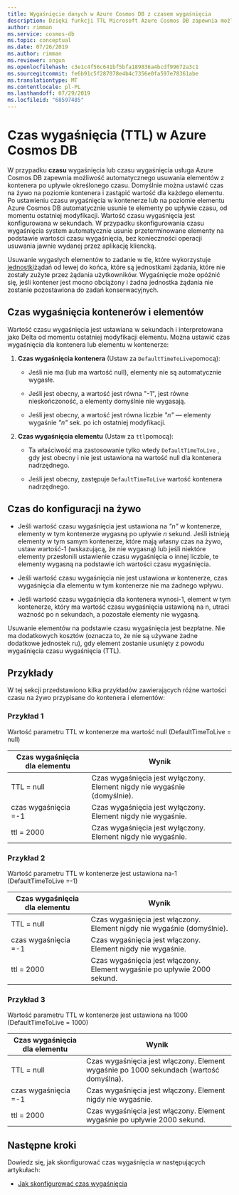 ```yaml
---
title: Wygaśnięcie danych w Azure Cosmos DB z czasem wygaśnięcia
description: Dzięki funkcji TTL Microsoft Azure Cosmos DB zapewnia możliwość automatycznego przeczyszczania dokumentów z systemu po upływie czasu.
author: rimman
ms.service: cosmos-db
ms.topic: conceptual
ms.date: 07/26/2019
ms.author: rimman
ms.reviewer: sngun
ms.openlocfilehash: c3e1c4f56c641bf5bfa189836a4bcdf99672a3c1
ms.sourcegitcommit: fe6b91c5f287078e4b4c7356e0fa597e78361abe
ms.translationtype: MT
ms.contentlocale: pl-PL
ms.lasthandoff: 07/29/2019
ms.locfileid: "68597485"
---
```

# <a name="time-to-live-ttl-in-azure-cosmos-db"></a>Czas wygaśnięcia (TTL) w Azure Cosmos DB 

W przypadku **czasu** wygaśnięcia lub czasu wygaśnięcia usługa Azure Cosmos DB zapewnia możliwość automatycznego usuwania elementów z kontenera po upływie określonego czasu. Domyślnie można ustawić czas na żywo na poziomie kontenera i zastąpić wartość dla każdego elementu. Po ustawieniu czasu wygaśnięcia w kontenerze lub na poziomie elementu Azure Cosmos DB automatycznie usunie te elementy po upływie czasu, od momentu ostatniej modyfikacji. Wartość czasu wygaśnięcia jest konfigurowana w sekundach. W przypadku skonfigurowania czasu wygaśnięcia system automatycznie usunie przeterminowane elementy na podstawie wartości czasu wygaśnięcia, bez konieczności operacji usuwania jawnie wydanej przez aplikację kliencką.

Usuwanie wygasłych elementów to zadanie w tle, które wykorzystuje [jednostki](request-units.md)żądań od lewej do końca, które są jednostkami żądania, które nie zostały zużyte przez żądania użytkowników. Wygaśnięcie może opóźnić się, jeśli kontener jest mocno obciążony i żadna jednostka żądania nie zostanie pozostawiona do zadań konserwacyjnych.

## <a name="time-to-live-for-containers-and-items"></a>Czas wygaśnięcia kontenerów i elementów

Wartość czasu wygaśnięcia jest ustawiana w sekundach i interpretowana jako Delta od momentu ostatniej modyfikacji elementu. Można ustawić czas wygaśnięcia dla kontenera lub elementu w kontenerze:

1. **Czas wygaśnięcia kontenera** (Ustaw za `DefaultTimeToLive`pomocą):

   - Jeśli nie ma (lub ma wartość null), elementy nie są automatycznie wygasłe.

   - Jeśli jest obecny, a wartość jest równa "-1", jest równe nieskończoność, a elementy domyślnie nie wygasają.

   - Jeśli jest obecny, a wartość jest równa liczbie *"n"* — elementy wygaśnie *"n"* sek. po ich ostatniej modyfikacji.

2. **Czas wygaśnięcia elementu** (Ustaw za `ttl`pomocą):

   - Ta właściwość ma zastosowanie tylko wtedy `DefaultTimeToLive` , gdy jest obecny i nie jest ustawiona na wartość null dla kontenera nadrzędnego.

   - Jeśli jest obecny, zastępuje `DefaultTimeToLive` wartość kontenera nadrzędnego.

## <a name="time-to-live-configurations"></a>Czas do konfiguracji na żywo

* Jeśli wartość czasu wygaśnięcia jest ustawiona na *"n"* w kontenerze, elementy w tym kontenerze wygasną po upływie *n* sekund.  Jeśli istnieją elementy w tym samym kontenerze, które mają własny czas na żywo, ustaw wartość-1 (wskazującą, że nie wygasną) lub jeśli niektóre elementy przesłonili ustawienie czasu wygaśnięcia o innej liczbie, te elementy wygasną na podstawie ich wartości czasu wygaśnięcia. 

* Jeśli wartość czasu wygaśnięcia nie jest ustawiona w kontenerze, czas wygaśnięcia dla elementu w tym kontenerze nie ma żadnego wpływu. 

* Jeśli wartość czasu wygaśnięcia dla kontenera wynosi-1, element w tym kontenerze, który ma wartość czasu wygaśnięcia ustawioną na n, utraci ważność po n sekundach, a pozostałe elementy nie wygasną. 

Usuwanie elementów na podstawie czasu wygaśnięcia jest bezpłatne. Nie ma dodatkowych kosztów (oznacza to, że nie są używane żadne dodatkowe jednostek ru), gdy element zostanie usunięty z powodu wygaśnięcia czasu wygaśnięcia (TTL).

## <a name="examples"></a>Przykłady

W tej sekcji przedstawiono kilka przykładów zawierających różne wartości czasu na żywo przypisane do kontenera i elementów:

### <a name="example-1"></a>Przykład 1

Wartość parametru TTL w kontenerze ma wartość null (DefaultTimeToLive = null)

|Czas wygaśnięcia dla elementu| Wynik|
|---|---|
|TTL = null|    Czas wygaśnięcia jest wyłączony. Element nigdy nie wygaśnie (domyślnie).|
|czas wygaśnięcia =-1   |Czas wygaśnięcia jest wyłączony. Element nigdy nie wygaśnie.|
|ttl = 2000 |Czas wygaśnięcia jest wyłączony. Element nigdy nie wygaśnie.|


### <a name="example-2"></a>Przykład 2

Wartość parametru TTL w kontenerze jest ustawiona na-1 (DefaultTimeToLive =-1)

|Czas wygaśnięcia dla elementu| Wynik|
|---|---|
|TTL = null |Czas wygaśnięcia jest włączony. Element nigdy nie wygaśnie (domyślnie).|
|czas wygaśnięcia =-1   |Czas wygaśnięcia jest włączony. Element nigdy nie wygaśnie.|
|ttl = 2000 |Czas wygaśnięcia jest włączony. Element wygaśnie po upływie 2000 sekund.|


### <a name="example-3"></a>Przykład 3

Wartość parametru TTL w kontenerze jest ustawiona na 1000 (DefaultTimeToLive = 1000)

|Czas wygaśnięcia dla elementu| Wynik|
|---|---|
|TTL = null|    Czas wygaśnięcia jest włączony. Element wygaśnie po 1000 sekundach (wartość domyślna).|
|czas wygaśnięcia =-1   |Czas wygaśnięcia jest włączony. Element nigdy nie wygaśnie.|
|ttl = 2000 |Czas wygaśnięcia jest włączony. Element wygaśnie po upływie 2000 sekund.|

## <a name="next-steps"></a>Następne kroki

Dowiedz się, jak skonfigurować czas wygaśnięcia w następujących artykułach:

* [Jak skonfigurować czas wygaśnięcia](how-to-time-to-live.md)
